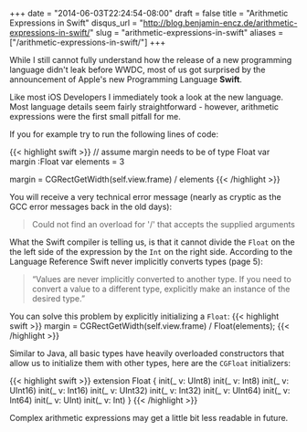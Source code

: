 +++
date = "2014-06-03T22:24:54-08:00"
draft = false
title = "Arithmetic Expressions in Swift"
disqus_url = "http://blog.benjamin-encz.de/arithmetic-expressions-in-swift/"
slug = "arithmetic-expressions-in-swift"
aliases = ["/arithmetic-expressions-in-swift/"]
+++

While I still cannot fully understand how the release of a new programming language didn't leak before WWDC, most of us got surprised by the announcement of Apple's new Programming Language **Swift**.

Like most iOS Developers I immediately took a look at the new language. Most language details seem fairly straightforward - however, arithmetic expressions were the first small pitfall for me.

<!--more-->

If you for example try to run the following lines of code:

{{< highlight swift >}}
// assume margin needs to be of type Float
var margin :Float
var elements = 3

margin = CGRectGetWidth(self.view.frame) / elements
{{< /highlight >}}

You will receive a very technical error message (nearly as cryptic as the GCC error messages back in the old days):
> Could not find an overload for '/' that accepts the supplied arguments

What the Swift compiler is telling us, is that it cannot divide the `Float` on the the left side of the expression by the `Int` on the right side. According to the Language Reference Swift never implicitly converts types (page 5):

> “Values are never implicitly converted to another type. If you need to convert a value to a different type, explicitly make an instance of the desired type.”

You can solve this problem by explicitly initializing a `Float`:
{{< highlight swift >}}
margin = CGRectGetWidth(self.view.frame) / Float(elements);
{{< /highlight >}}

Similar to Java, all basic types have heavily overloaded constructors that allow us to initialize them with other types, here are the `CGFloat` initializers:

{{< highlight swift >}}
extension Float {
	init(_ v: UInt8)
	init(_ v: Int8)
	init(_ v: UInt16)
	init(_ v: Int16)
	init(_ v: UInt32)
	init(_ v: Int32)
	init(_ v: UInt64)
	init(_ v: Int64)
	init(_ v: UInt)
	init(_ v: Int)
}
{{< /highlight >}}

Complex arithmetic expressions may get a little bit less readable in future.
